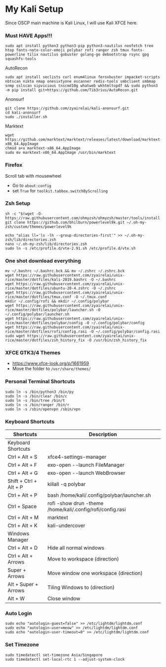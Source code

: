 # My Kali Setup
Since OSCP main machine is Kali Linux, I will use Kali XFCE here.

### Must HAVE Apps!!!
```
sudo apt install python3 python3-pip python3-nautilus neofetch tree htop fonts-noto-color-emoji polybar rofi ranger zsh tmux fonts-powerline tilix nautilus gobuster golang-go debootstrap rsync gpg squashfs-tools
```
AutoRecon
```
sudo apt install seclists curl enum4linux feroxbuster impacket-scripts nbtscan nikto nmap onesixtyone oscanner redis-tools smbclient smbmap snmp sslscan sipvicious tnscmd10g whatweb wkhtmltopdf && sudo python3 -m pip install git+https://github.com/Tib3rius/AutoRecon.git
```
Anonsurf
```
git clone https://github.com/zyairelai/kali-anonsurf.git
cd kali-anonsurf
sudo ./installer.sh
```
Marktext
```
wget https://github.com/marktext/marktext/releases/latest/download/marktext-x86_64.AppImage
chmod a+x marktext-x86_64.AppImage
sudo mv marktext-x86_64.AppImage /usr/bin/marktext
```

### Firefox
Scroll tab with mousewheel
- Go to `about:config`  
- set `True` for `toolkit.tabbox.switchByScrolling`

### Zsh Setup
```
sh -c "$(wget -O- https://raw.githubusercontent.com/ohmyzsh/ohmyzsh/master/tools/install.sh)"
git clone https://github.com/bhilburn/powerlevel9k.git ~/.oh-my-zsh/custom/themes/powerlevel9k

echo "alias ll='ls -lh --group-directories-first'" >> ~/.oh-my-zsh/lib/directories.zsh
nano ~/.oh-my-zsh/lib/directories.zsh
sudo ln -s /etc/profile.d/vte-2.91.sh /etc/profile.d/vte.sh
```

### One shot download everything
```
mv ~/.bashrc ~/.bashrc.bck && mv ~/.zshrc ~/.zshrc.bck
wget https://raw.githubusercontent.com/zyairelai/unix-rice/master/dotfiles/kali-2019.bashrc -O ~/.bashrc
wget https://raw.githubusercontent.com/zyairelai/unix-rice/master/dotfiles/ubuntu-20-4.zshrc -O ~/.zshrc
wget https://raw.githubusercontent.com/zyairelai/unix-rice/master/dotfiles/tmux.conf -O ~/.tmux.conf
mkdir ~/.config/rofi && mkdir ~/.config/polybar
wget https://raw.githubusercontent.com/zyairelai/unix-rice/master/dotfiles/polybar/launcher.sh -O ~/.config/polybar/launcher.sh
wget https://raw.githubusercontent.com/zyairelai/unix-rice/master/dotfiles/polybar/config -O ~/.config/polybar/config
wget https://raw.githubusercontent.com/zyairelai/unix-rice/master/dotfiles/rofi/config.rasi -O ~/.config/polybar/config.rasi
sudo wget https://raw.githubusercontent.com/zyairelai/unix-rice/master/dotfiles/zsh_history_fix -O /usr/bin/zsh_history_fix
```

### XFCE GTK3/4 Themes
- https://www.xfce-look.org/p/1661959
- Move the folder to `/usr/share/themes/`

### Personal Terminal Shortcuts
```
sudo ln -s /bin/python3 /bin/py
sudo ln -s /bin/clear /bin/c
sudo ln -s /bin/tree /bin/t
sudo ln -s /bin/ranger /bin/r
sudo ln -s /sbin/openvpn /sbin/vpn
```

### Keyboard Shortcuts
| Shortcuts              | Description                                                  |
|------------------------|--------------------------------------------------------------|
| Keyboard Shortcuts     |                                                              |
| Ctrl + Alt + S         | xfce4-settings-manager                                       |
| Ctrl + Alt + F         | exo-open --launch FileManager                                |
| Ctrl + Alt + G         | exo-open --launch WebBrowser                                 |
| Shift + Ctrl + Alt + P | killall -q polybar                                           | 
| Ctrl + Alt + P         | bash /home/kali/.config/polybar/launcher.sh                  |
| Ctrl + Space           | rofi -show drun -theme /home/kali/.config/rofi/config.rasi   |
| Ctrl + Alt + M         | marktext                                                     |
| Ctrl + Alt + K         | kali-undercover                                              |
| Windows Manager        |                                                              |
| Ctrl + Alt + D         | Hide all normal windows                                      |
| Ctrl + Alt + Arrows    | Move to workspace (direction)                                |
| Super + Arrows         | Move window one workspace (direction)                        |
| Alt + Super + Arrows   | Tiling Windows to (direction)                                |
| Alt + W                | Close window                                                 |

### Auto Login 
```
sudo echo "autologin-guest=false" >> /etc/lightdm/lightdm.conf
sudo echo "autologin-user=meow" >> /etc/lightdm/lightdm.conf
sudo echo "autologin-user-timeout=0" >> /etc/lightdm/lightdm.conf
```

### Set Timezone
```
sudo timedatectl set-timezone Asia/Singapore
sudo timedatectl set-local-rtc 1 --adjust-system-clock
```
